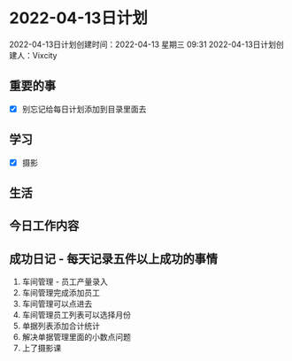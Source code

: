 # 2022-04-13日计划

2022-04-13日计划创建时间：2022-04-13 星期三  09:31
2022-04-13日计划创建人：Vixcity

## 重要的事
- [x] 别忘记给每日计划添加到目录里面去

## 学习
- [x] 摄影

## 生活

## 今日工作内容

## 成功日记 - 每天记录五件以上成功的事情
1. 车间管理 - 员工产量录入
2. 车间管理完成添加员工
3. 车间管理可以点进去
4. 车间管理员工列表可以选择月份
5. 单据列表添加合计统计
6. 解决单据管理里面的小数点问题
7. 上了摄影课